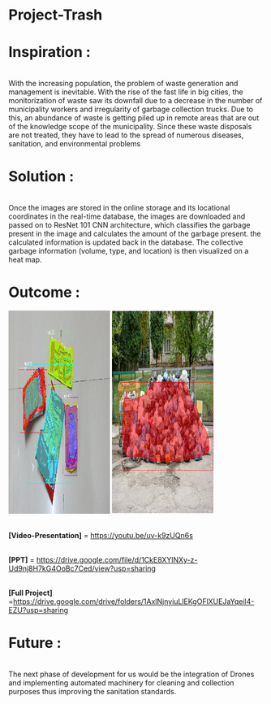 # Project-Trash

# Inspiration :
<br>With the increasing population, the problem of waste generation and management is inevitable. With the rise of the fast life in big cities, the monitorization of waste saw its downfall due to a decrease in the number of municipality workers and irregularity of garbage collection trucks. Due to this, an abundance of waste is getting piled up in remote areas that are out of the knowledge scope of the municipality. Since these waste disposals are not treated, they have to lead to the spread of numerous diseases, sanitation, and environmental problems</br>

# Solution :
<br>Once the images are stored in the online storage and its locational coordinates in the real-time database, the images are downloaded and passed on to ResNet 101 CNN architecture, which classifies the garbage present in the image and calculates the amount of the garbage present. the calculated information is updated back in the database. The collective garbage information (volume, type, and location) is then visualized on a heat map.</br>


# Outcome :

<img src="Project Trash/detected_home.png" width=200 height=400>        <img src="Project Trash/detected_3.png" width=200 height=400>

<br><b>[Video-Presentation]</b> = https://youtu.be/uv-k9zUQn6s</br>

<br><b>[PPT]</b> = https://drive.google.com/file/d/1CkE8XYlNXy-z-Ud9nj8H7kG4OoBc7Ced/view?usp=sharing</br>

<br><b>[Full Project]</b> =https://drive.google.com/drive/folders/1AxlNjnyiuLlEKgOFlXUEJaYqeil4-EZU?usp=sharing</br>


# Future : 
<br>The next phase of development for us would be the integration of Drones and implementing automated machinery for cleaning and collection purposes thus improving the sanitation standards.</br>
